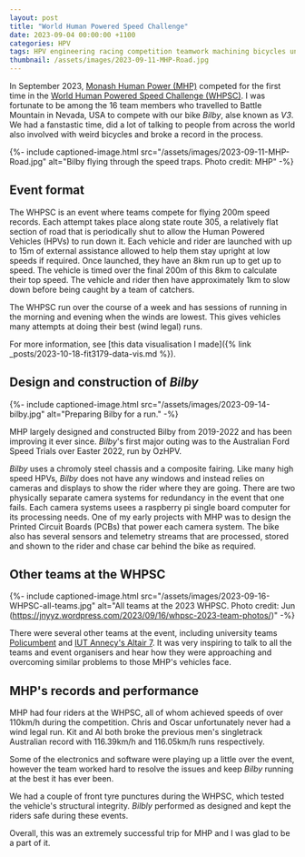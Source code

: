 ```yaml
---
layout: post
title: "World Human Powered Speed Challenge"
date: 2023-09-04 00:00:00 +1100
categories: HPV
tags: HPV engineering racing competition teamwork machining bicycles university
thumbnail: /assets/images/2023-09-11-MHP-Road.jpg
---
```


In September 2023, [Monash Human Power (MHP)](https://monashhumanpower.org/) competed for the first time in the [World Human Powered Speed Challenge (WHPSC)](https://www.facebook.com/groups/123929127660938). I was fortunate to be among the 16 team members who travelled to Battle Mountain in Nevada, USA to compete with our bike *Bilby*, alse known as *V3*. We had a fanstastic time, did a lot of talking to people from across the world also involved with weird bicycles and broke a record in the process.

{%- include captioned-image.html src="/assets/images/2023-09-11-MHP-Road.jpg" alt="Bilby flying through the speed traps. Photo credit: MHP" -%}

## Event format
The WHPSC is an event where teams compete for flying 200m speed records. Each attempt takes place along state route 305, a relatively flat section of road that is periodically shut to allow the Human Powered Vehicles (HPVs) to run down it. Each vehicle and rider are launched with up to 15m of external assistance allowed to help them stay upright at low speeds if required. Once launched, they have an 8km run up to get up to speed. The vehicle is timed over the final 200m of this 8km to calculate their top speed. The vehicle and rider then have approximately 1km to slow down before being caught by a team of catchers.

The WHPSC run over the course of a week and has sessions of running in the morning and evening when the winds are lowest. This gives vehicles many attempts at doing their best (wind legal) runs.

For more information, see [this data visualisation I made]({% link _posts/2023-10-18-fit3179-data-vis.md %}).

## Design and construction of *Bilby*
{%- include captioned-image.html src="/assets/images/2023-09-14-bilby.jpg" alt="Preparing Bilby for a run." -%}

MHP largely designed and constructed Bilby from 2019-2022 and has been improving it ever since. *Bilby*'s first major outing was to the Australian Ford Speed Trials over Easter 2022, run by OzHPV.

*Bilby* uses a chromoly steel chassis and a composite fairing. Like many high speed HPVs, *Bilby* does not have any windows and instead relies on cameras and displays to show the rider where they are going. There are two physically separate camera systems for redundancy in the event that one fails. Each camera systems usees a raspberry pi single board computer for its processing needs. One of my early projects with MHP was to design the Printed Circuit Boards (PCBs) that power each camera system. The bike also has several sensors and telemetry streams that are processed, stored and shown to the rider and chase car behind the bike as required.

## Other teams at the WHPSC
{%- include captioned-image.html src="/assets/images/2023-09-16-WHPSC-all-teams.jpg" alt="All teams at the 2023 WHPSC. Photo credit: Jun (https://jnyyz.wordpress.com/2023/09/16/whpsc-2023-team-photos/)" -%}

There were several other teams at the event, including university teams [Policumbent](https://www.policumbent.it/en/) and [IUT Annecy's Altair 7](https://www.youtube.com/@veloaltair). It was very inspiring to talk to all the teams and event organisers and hear how they were approaching and overcoming similar problems to those MHP's vehicles face.

## MHP's records and performance
MHP had four riders at the WHPSC, all of whom achieved speeds of over 110km/h during the competition. Chris and Oscar unfortunately never had a wind legal run. Kit and Al both broke the previous men's singletrack Australian record with 116.39km/h and 116.05km/h runs respectively.

Some of the electronics and software were playing up a little over the event, however the team worked hard to resolve the issues and keep *Bilby* running at the best it has ever been.

We had a couple of front tyre punctures during the WHPSC, which tested the vehicle's structural integrity. *Bilbly* performed as designed and kept the riders safe during these events.

Overall, this was an extremely successful trip for MHP and I was glad to be a part of it.